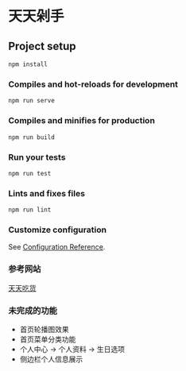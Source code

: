 # 天天剁手

## Project setup
```
npm install
```

### Compiles and hot-reloads for development
```
npm run serve
```

### Compiles and minifies for production
```
npm run build
```

### Run your tests
```
npm run test
```

### Lints and fixes files
```
npm run lint
```

### Customize configuration
See [Configuration Reference](https://cli.vuejs.org/config/).

### 参考网站
[天天吃货](http://shop.z.mukewang.com/)

### 未完成的功能
- 首页轮播图效果
- 首页菜单分类功能
- 个人中心 -> 个人资料 -> 生日选项
- 侧边栏个人信息展示
